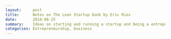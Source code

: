 ```yaml
---
layout:     post
title:      Notes on The Lean Startup book by Eric Ries
date:       2018-08-25
summary:    Ideas on starting and running a startup and being a entrepreneur
categories: Entrepreneurship, business
---
```

